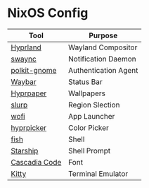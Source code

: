 # NixOS Config

|   Tool   |       Purpose       |
|----------|---------------------|
| [Hyprland](https://wiki.hyprland.org/0.19.2beta/) | Wayland Compositor  |
| [swaync](https://github.com/ErikReider/SwayNotificationCenter#features) | Notification Daemon |
| [polkit-gnome](https://nixos.wiki/wiki/Polkit) | Authentication Agent |
| [Waybar](https://github.com/Alexays/Waybar) | Status Bar |
| [Hyprpaper](https://github.com/hyprwm/hyprpaper) | Wallpapers |
| [slurp](https://github.com/emersion/slurp) | Region Slection |
| [wofi](https://hg.sr.ht/~scoopta/wofi) | App Launcher |
| [hyprpicker](https://github.com/hyprwm/hyprpicker) | Color Picker |
| [fish](https://fishshell.com/) | Shell |
| [Starship](https://starship.rs/) | Shell Prompt |
| [Cascadia Code](https://github.com/microsoft/cascadia-code) | Font |
| [Kitty](https://sw.kovidgoyal.net/kitty/) | Terminal Emulator |
